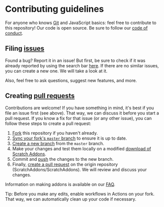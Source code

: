 # Contributing guidelines

For anyone who knows [Git](https://git-scm.com) and JavaScript basics: feel free to contribute to this repository! Our code is open source. Be sure to follow our [code of conduct](https://github.com/ScratchAddons/ScratchAddons/blob/master/CODE_OF_CONDUCT.md).

## Filing [issues](https://docs.github.com/en/github/managing-your-work-on-github/about-issues)

Found a bug? Report it in an issue! But first, be sure to check if it was already reported by using the search bar [here](https://github.com/ScratchAddons/ScratchAddons/issues). If there are no similar issues, you can create a new one. We will take a look at it.

Also, feel free to ask questions, suggest new features, and more.

## Creating [pull requests](https://docs.github.com/en/github/collaborating-with-issues-and-pull-requests/about-pull-requests)

Contributions are welcome! If you have something in mind, it's best if you file an issue first (see above). That way, we can discuss it before you start a pull request. If you know a fix for that issue (or any other issue), you can follow these steps to create a pull request:
1. [Fork](https://github.com/ScratchAddons/ScratchAddons/fork) this repository if you haven't already.
2. [Sync your fork's `master` branch](https://docs.github.com/en/pull-requests/collaborating-with-pull-requests/working-with-forks/syncing-a-fork) to ensure it is up to date.
3. [Create a new branch](https://docs.github.com/en/pull-requests/collaborating-with-pull-requests/proposing-changes-to-your-work-with-pull-requests/creating-and-deleting-branches-within-your-repository) from the `master` branch.
4. Make your changes and test them locally on a modified [download of Scratch Addons](https://github.com/ScratchAddons/ScratchAddons/archive/refs/heads/master.zip).
5. Commit and [push](https://docs.github.com/en/get-started/using-git/pushing-commits-to-a-remote-repository) the changes to the new branch.
6. Finally, [create a pull request](https://github.com/ScratchAddons/ScratchAddons/compare) on the origin repository (ScratchAddons/ScratchAddons). We will review and discuss your changes.

Information on making addons is available on our [FAQ](https://scratchaddons.com/docs/develop/getting-started/creating-an-addon/).

Tip: Before you make any edits, enable workflows in Actions on your fork. That way, we can automatically clean up your code if necessary.
